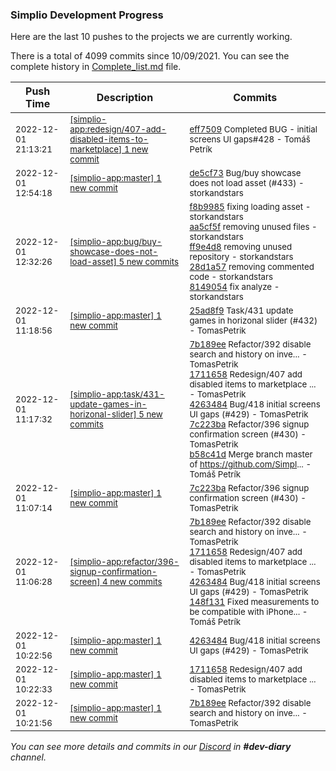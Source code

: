 
### Simplio Development Progress

Here are the last 10 pushes to the projects we are currently working.

There is a total of 4099 commits since 10/09/2021. You can see the complete history in
 [Complete_list.md](Complete_list.md) file.

| Push Time | Description | Commits |
| --- | --- | --- |
| <sub>2022-12-01 21:13:21</sub> | <sub>[[simplio-app:redesign/407\-add\-disabled\-items\-to\-marketplace] 1 new commit](https://github.com/SimplioOfficial/simplio-app/commit/eff75098e5b82a84392bb7bce986d1ec333be913)</sub> | <sub>[eff7509](https://github.com/SimplioOfficial/simplio-app/commit/eff75098e5b82a84392bb7bce986d1ec333be913) Completed BUG - initial screens UI gaps#428 - Tomáš Petrík</sub> |
| <sub>2022-12-01 12:54:18</sub> | <sub>[[simplio-app:master] 1 new commit](https://github.com/SimplioOfficial/simplio-app/commit/de5cf73d30550608c4bcf225dfc50f91a3e06dfb)</sub> | <sub>[de5cf73](https://github.com/SimplioOfficial/simplio-app/commit/de5cf73d30550608c4bcf225dfc50f91a3e06dfb) Bug/buy showcase does not load asset (#433) - storkandstars</sub> |
| <sub>2022-12-01 12:32:26</sub> | <sub>[[simplio-app:bug/buy\-showcase\-does\-not\-load\-asset] 5 new commits](https://github.com/SimplioOfficial/simplio-app/compare/f8b9985f602e^...814905450c15)</sub> | <sub>[f8b9985](https://github.com/SimplioOfficial/simplio-app/commit/f8b9985f602e1c709bc2f873a8ca9a23f90c6a23) fixing loading asset - storkandstars<br>[aa5cf5f](https://github.com/SimplioOfficial/simplio-app/commit/aa5cf5fc2419432784a1caa6828c2bebf3fa1e4e) removing unused files - storkandstars<br>[ff9e4d8](https://github.com/SimplioOfficial/simplio-app/commit/ff9e4d82c91c68658bf6be69f0a9e1b2acc4db96) removing unused repository - storkandstars<br>[28d1a57](https://github.com/SimplioOfficial/simplio-app/commit/28d1a578380ffd3acedd82e342dca5fe500f1dce) removing commented code - storkandstars<br>[8149054](https://github.com/SimplioOfficial/simplio-app/commit/814905450c1556c96b6b5890e9b90d4ed73026bb) fix analyze - storkandstars</sub> |
| <sub>2022-12-01 11:18:56</sub> | <sub>[[simplio-app:master] 1 new commit](https://github.com/SimplioOfficial/simplio-app/commit/25ad8f9d5ddfb3364172f78b76aec52b26a74d25)</sub> | <sub>[25ad8f9](https://github.com/SimplioOfficial/simplio-app/commit/25ad8f9d5ddfb3364172f78b76aec52b26a74d25) Task/431 update games in horizonal slider (#432) - TomasPetrik</sub> |
| <sub>2022-12-01 11:17:32</sub> | <sub>[[simplio-app:task/431\-update\-games\-in\-horizonal\-slider] 5 new commits](https://github.com/SimplioOfficial/simplio-app/compare/7e0523111624...b58c41dd52b4)</sub> | <sub>[7b189ee](https://github.com/SimplioOfficial/simplio-app/commit/7b189ee86eb81ef80f476ccab36d9260523c90b3) Refactor/392 disable search and history on inve... - TomasPetrik<br>[1711658](https://github.com/SimplioOfficial/simplio-app/commit/171165824340e91434444155564d8d13222879ec) Redesign/407 add disabled items to marketplace ... - TomasPetrik<br>[4263484](https://github.com/SimplioOfficial/simplio-app/commit/42634849c61e25ed61e07c5f8e4cd6191e6d6190) Bug/418 initial screens UI gaps (#429) - TomasPetrik<br>[7c223ba](https://github.com/SimplioOfficial/simplio-app/commit/7c223ba4e98f39eae4240f4b79488a292775c5ba) Refactor/396 signup confirmation screen (#430) - TomasPetrik<br>[b58c41d](https://github.com/SimplioOfficial/simplio-app/commit/b58c41dd52b42778a203cea7b556683605e47de0) Merge branch master of https://github.com/Simpl... - Tomáš Petrík</sub> |
| <sub>2022-12-01 11:07:14</sub> | <sub>[[simplio-app:master] 1 new commit](https://github.com/SimplioOfficial/simplio-app/commit/7c223ba4e98f39eae4240f4b79488a292775c5ba)</sub> | <sub>[7c223ba](https://github.com/SimplioOfficial/simplio-app/commit/7c223ba4e98f39eae4240f4b79488a292775c5ba) Refactor/396 signup confirmation screen (#430) - TomasPetrik</sub> |
| <sub>2022-12-01 11:06:28</sub> | <sub>[[simplio-app:refactor/396\-signup\-confirmation\-screen] 4 new commits](https://github.com/SimplioOfficial/simplio-app/compare/f7a5f19c3a50...148f131b07ff)</sub> | <sub>[7b189ee](https://github.com/SimplioOfficial/simplio-app/commit/7b189ee86eb81ef80f476ccab36d9260523c90b3) Refactor/392 disable search and history on inve... - TomasPetrik<br>[1711658](https://github.com/SimplioOfficial/simplio-app/commit/171165824340e91434444155564d8d13222879ec) Redesign/407 add disabled items to marketplace ... - TomasPetrik<br>[4263484](https://github.com/SimplioOfficial/simplio-app/commit/42634849c61e25ed61e07c5f8e4cd6191e6d6190) Bug/418 initial screens UI gaps (#429) - TomasPetrik<br>[148f131](https://github.com/SimplioOfficial/simplio-app/commit/148f131b07ff447d292c11e317b1fffdc1492e27) Fixed measurements to be compatible with iPhone... - Tomáš Petrík</sub> |
| <sub>2022-12-01 10:22:56</sub> | <sub>[[simplio-app:master] 1 new commit](https://github.com/SimplioOfficial/simplio-app/commit/42634849c61e25ed61e07c5f8e4cd6191e6d6190)</sub> | <sub>[4263484](https://github.com/SimplioOfficial/simplio-app/commit/42634849c61e25ed61e07c5f8e4cd6191e6d6190) Bug/418 initial screens UI gaps (#429) - TomasPetrik</sub> |
| <sub>2022-12-01 10:22:33</sub> | <sub>[[simplio-app:master] 1 new commit](https://github.com/SimplioOfficial/simplio-app/commit/171165824340e91434444155564d8d13222879ec)</sub> | <sub>[1711658](https://github.com/SimplioOfficial/simplio-app/commit/171165824340e91434444155564d8d13222879ec) Redesign/407 add disabled items to marketplace ... - TomasPetrik</sub> |
| <sub>2022-12-01 10:21:56</sub> | <sub>[[simplio-app:master] 1 new commit](https://github.com/SimplioOfficial/simplio-app/commit/7b189ee86eb81ef80f476ccab36d9260523c90b3)</sub> | <sub>[7b189ee](https://github.com/SimplioOfficial/simplio-app/commit/7b189ee86eb81ef80f476ccab36d9260523c90b3) Refactor/392 disable search and history on inve... - TomasPetrik</sub> |

_You can see more details and commits in our [Discord](https://discord.gg/aKhjuwZmdP) in **#dev-diary** channel._
